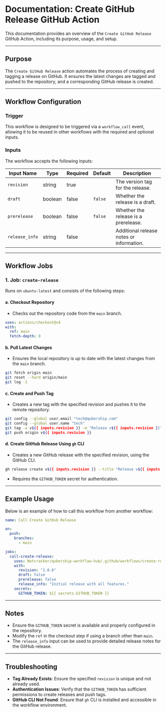 # Documentation: Create GitHub Release GitHub Action

This documentation provides an overview of the `Create GitHub Release` GitHub Action, including its purpose, usage, and setup.

---

## Purpose

The `Create GitHub Release` action automates the process of creating and tagging a release on GitHub. It ensures the latest changes are tagged and pushed to the repository, and a corresponding GitHub release is created.

---

## Workflow Configuration

### Trigger

This workflow is designed to be triggered via a `workflow_call` event, allowing it to be reused in other workflows with the required and optional inputs.

### Inputs

The workflow accepts the following inputs:

| Input Name      | Type    | Required | Default | Description                              |
|-----------------|---------|----------|---------|------------------------------------------|
| `revision`      | string  | true     |         | The version tag for the release.         |
| `draft`         | boolean | false    | `false` | Whether the release is a draft.          |
| `prerelease`    | boolean | false    | `false` | Whether the release is a prerelease.     |
| `release_info`  | string  | false    |         | Additional release notes or information. |

---

## Workflow Jobs

### 1. **Job: `create-release`**

Runs on `ubuntu-latest` and consists of the following steps:

#### a. **Checkout Repository**
   - Checks out the repository code from the `main` branch.
   ```yaml
   uses: actions/checkout@v4
   with:
     ref: main
     fetch-depth: 0
   ```

#### b. **Pull Latest Changes**
   - Ensures the local repository is up to date with the latest changes from the `main` branch.
   ```bash
   git fetch origin main
   git reset --hard origin/main
   git log -1
   ```

#### c. **Create and Push Tag**
   - Creates a new tag with the specified revision and pushes it to the remote repository.
   ```bash
   git config --global user.email "tech@qubership.com"
   git config --global user.name "tech"
   git tag -a v${{ inputs.revision }} -m "Release v${{ inputs.revision }}"
   git push origin v${{ inputs.revision }}
   ```

#### d. **Create GitHub Release Using `gh` CLI**
   - Creates a new GitHub release with the specified revision, using the GitHub CLI.
   ```bash
   gh release create v${{ inputs.revision }} --title "Release v${{ inputs.revision }}" --notes "Release v${{ inputs.revision }}"
   ```
   - Requires the `GITHUB_TOKEN` secret for authentication.

---

## Example Usage

Below is an example of how to call this workflow from another workflow:

```yaml
name: Call Create GitHub Release

on:
  push:
    branches:
      - main

jobs:
  call-create-release:
    uses: Netcracker/qubership-workflow-hub/.github/workflows/create-release.yml
    with:
      revision: "1.0.0"
      draft: false
      prerelease: false
      release_info: "Initial release with all features."
    secrets:
      GITHUB_TOKEN: ${{ secrets.GITHUB_TOKEN }}
```

---

## Notes

- Ensure the `GITHUB_TOKEN` secret is available and properly configured in the repository.
- Modify the `ref` in the checkout step if using a branch other than `main`.
- The `release_info` input can be used to provide detailed release notes for the GitHub release.

---

## Troubleshooting

- **Tag Already Exists**: Ensure the specified `revision` is unique and not already used.
- **Authentication Issues**: Verify that the `GITHUB_TOKEN` has sufficient permissions to create releases and push tags.
- **GitHub CLI Not Found**: Ensure that `gh` CLI is installed and accessible in the workflow environment.
